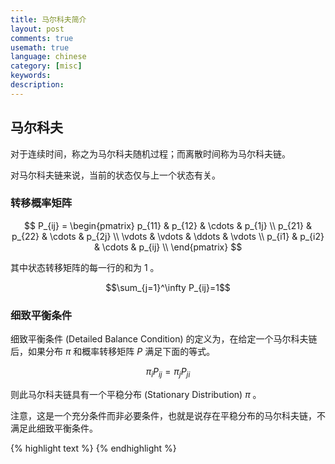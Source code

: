 ```yaml
---
title: 马尔科夫简介
layout: post
comments: true
usemath: true
language: chinese
category: [misc]
keywords:
description:
---
```



<!-- more -->


## 马尔科夫

对于连续时间，称之为马尔科夫随机过程；而离散时间称为马尔科夫链。

对马尔科夫链来说，当前的状态仅与上一个状态有关。

### 转移概率矩阵

$$
P_{ij} =
        \begin{pmatrix}
        p_{11} & p_{12} & \cdots & p_{1j} \\
        p_{21} & p_{22} & \cdots & p_{2j} \\
        \vdots & \vdots & \ddots & \vdots \\
        p_{i1} & p_{i2} & \cdots & p_{ij} \\
        \end{pmatrix}
$$

其中状态转移矩阵的每一行的和为 1 。

$$\sum_{j=1}^\infty P_{ij}=1$$

### 细致平衡条件

细致平衡条件 (Detailed Balance Condition) 的定义为，在给定一个马尔科夫链后，如果分布 $\pi$ 和概率转移矩阵 $P$ 满足下面的等式。

$${\pi_i}P_{ij}={\pi_j}P_{ji}$$

则此马尔科夫链具有一个平稳分布 (Stationary Distribution) $\pi$ 。

注意，这是一个充分条件而非必要条件，也就是说存在平稳分布的马尔科夫链，不满足此细致平衡条件。

<!--
https://blog.csdn.net/bitcarmanlee/article/details/82819860
https://blog.csdn.net/guolindonggld/article/details/79597491
http://www.twistedwg.com/2018/06/07/MCMC-method.html
https://blog.csdn.net/bitcarmanlee/article/details/82819860
-->


{% highlight text %}
{% endhighlight %}
